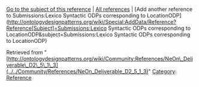 [Go to the subject of this reference](../../Submissions/Lexico_Syntactic_ODPs_corresponding_to_LocationODP "Submissions:Lexico Syntactic ODPs corresponding to LocationODP") | [All references](../../Community/References.1 "Community:References") | [Add another reference to Submissions:Lexico Syntactic ODPs corresponding to LocationODP](http://ontologydesignpatterns.org/wiki/Special:AddData/Reference?Reference[Subject]=Submissions:Lexico Syntactic ODPs corresponding to LocationODP&subject=Submissions:Lexico Syntactic ODPs corresponding to LocationODP)


Retrieved from "[http://ontologydesignpatterns.org/wiki/Community:References/NeOn\_Deliverable\_D2\_5\_1\_3](../../Community/References/NeOn_Deliverable_D2_5_1_3)"
 [Category](http://ontologydesignpatterns.org/wiki/Special:Categories "Special:Categories"): [Reference](../../Category/Reference "Category:Reference")